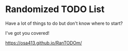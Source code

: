 # Randomized TODO List

Have a lot of things to do but don't know where to start?

I've got you covered!

https://osa413.github.io/RanTODOm/
